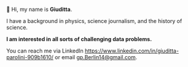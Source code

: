 :wave: Hi, my name is **Giuditta**.

I have a background in physics, 
science journalism, and the history of science.

**I am interested in all sorts of challenging data problems.**

You can reach me via LinkedIn https://www.linkedin.com/in/giuditta-parolini-909b1610/ or email gp.Berlin14@gmail.com.



<!---
GParolini/GParolini is a ✨ special ✨ repository because its `README.md` (this file) appears on your GitHub profile.
You can click the Preview link to take a look at your changes.
--->
